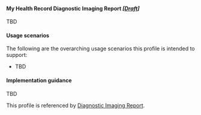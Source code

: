#### My Health Record Diagnostic Imaging Report *[[Draft](http://hl7.org/fhir/r4/valueset-publication-status.html)]*
TBD

#### Usage scenarios
The following are the overarching usage scenarios this profile is intended to support:
* TBD

#### Implementation guidance
TBD

This profile is referenced by [Diagnostic Imaging Report](StructureDefinition-composition-imagreport-1.html).
